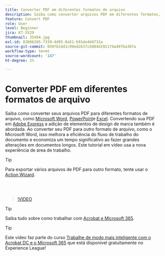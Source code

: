 ```yaml
---
title: Converter PDF em diferentes formatos de arquivo
description: Saiba como converter arquivos PDF em diferentes formatos, como Microsoft Word, Excel ou PowerPoint
feature: Convert PDF
role: User
level: Beginner
jira: KT-5529
thumbnail: 35494.jpg
exl-id: 83896285-7339-4d95-8a51-b91de4d4731a
source-git-commit: 0597b1dd1c99ed2b37cb084d192174a497ba307a
workflow-type: tm+mt
source-wordcount: '147'
ht-degree: 2%

---
```


# Converter PDF em diferentes formatos de arquivo

Saiba como converter seus arquivos PDF para diferentes formatos de arquivo, como [Microsoft Word](https://www.adobe.com/br/acrobat/online/pdf-to-word.html), [PowerPoint](https://www.adobe.com/br/acrobat/online/pdf-to-ppt.html)e [Excel](https://www.adobe.com/br/acrobat/online/pdf-to-excel.html). Convertendo sua PDF em [Adobe Express](https://express.adobe.com) a adição de elementos de design de marca também é abordada. Ao converter seu PDF para outro formato de arquivo, como o Microsoft Word, isso melhora a eficiência do fluxo de trabalho do documento e economiza um tempo significativo ao fazer grandes alterações em documentos longos. Este tutorial em vídeo usa a nova experiência de área de trabalho.

>[!TIP]
>
>Para exportar vários arquivos de PDF para outro formato, tente usar o [Action Wizard](../advanced-tasks/action.md).

<br> 

>[!VIDEO](https://video.tv.adobe.com/v/35494?quality=12&learn=on&hidetitle=true)

>[!TIP]
>
>Saiba tudo sobre como trabalhar com [Acrobat e Microsoft 365](../integrate/integrate-overview.md).

>[!TIP]
>
>Este vídeo faz parte do curso [Trabalhe de modo mais inteligente com o Acrobat DC e o Microsoft 365](https://experienceleague.adobe.com/?recommended=Acrobat-U-1-2021.microsoft365) que está disponível gratuitamente no Experience League!
